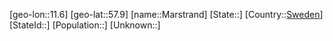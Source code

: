 ﻿---
location: [57.9,11.6]
type: City
tags:
- geo/City


SpocWebEntityId: 32333
isDeleted: false
confidential: public

---
[geo-lon::11.6]
[geo-lat::57.9]
[name::Marstrand]
[State::]
[Country::[Sweden](geo/Continent/Europe/Sweden.md)]
[StateId::]
[Population::]
[Unknown::]

